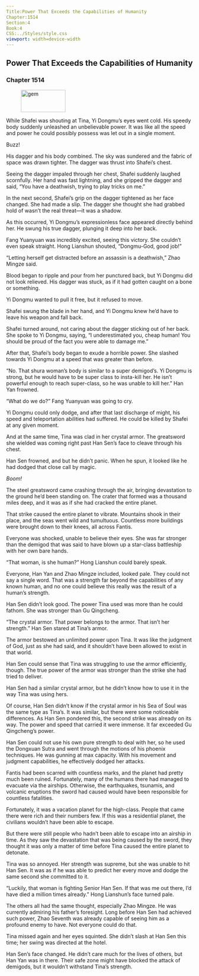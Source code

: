 ```yaml
---
Title:Power That Exceeds the Capabilities of Humanity 
Chapter:1514 
Section:4 
Book:4 
CSS:../Styles/style.css 
viewport: width=device-width
---
```

  
## Power That Exceeds the Capabilities of Humanity
### Chapter 1514
  
<figure>
	<img src="../Images/gem.gif" alt="gem" id="gem" width="120" height="60" />
</figure>
  

  
While Shafei was shouting at Tina, Yi Dongmu’s eyes went cold. His speedy body suddenly unleashed an unbelievable power. It was like all the speed and power he could possibly possess was let out in a single moment.

Buzz!

His dagger and his body combined. The sky was sundered and the fabric of space was drawn tighter. The dagger was thrust into Shafei’s chest.

Seeing the dagger impaled through her chest, Shafei suddenly laughed scornfully. Her hand was fast lightning, and she gripped the dagger and said, “You have a deathwish, trying to play tricks on me.”

In the next second, Shafei’s grip on the dagger tightened as her face changed. She had made a slip. The dagger she thought she had grabbed hold of wasn’t the real threat—it was a shadow.

As this occurred, Yi Dongmu’s expressionless face appeared directly behind her. He swung his true dagger, plunging it deep into her back.

Fang Yuanyuan was incredibly excited, seeing this victory. She couldn’t even speak straight. Hong Lianshun shouted, “Dongmu-God, good job!”

“Letting herself get distracted before an assassin is a deathwish,” Zhao Mingze said.

Blood began to ripple and pour from her punctured back, but Yi Dongmu did not look relieved. His dagger was stuck, as if it had gotten caught on a bone or something.

Yi Dongmu wanted to pull it free, but it refused to move.

Shafei swung the blade in her hand, and Yi Dongmu knew he’d have to leave his weapon and fall back.

Shafei turned around, not caring about the dagger sticking out of her back. She spoke to Yi Dongmu, saying, “I underestimated you, cheap human! You should be proud of the fact you were able to damage me.”

After that, Shafei’s body began to exude a horrible power. She slashed towards Yi Dongmu at a speed that was greater than before.

“No. That shura woman’s body is similar to a super demigod’s. Yi Dongmu is strong, but he would have to be super class to insta-kill her. He isn’t powerful enough to reach super-class, so he was unable to kill her.” Han Yan frowned.

“What do we do?” Fang Yuanyuan was going to cry.

Yi Dongmu could only dodge, and after that last discharge of might, his speed and teleportation abilities had suffered. He could be killed by Shafei at any given moment.

And at the same time, Tina was clad in her crystal armor. The greatsword she wielded was coming right past Han Sen’s face to cleave through his chest.

Han Sen frowned, and but he didn’t panic. When he spun, it looked like he had dodged that close call by magic.

*Boom!*

The steel greatsword came crashing through the air, bringing devastation to the ground he’d been standing on. The crater that formed was a thousand miles deep, and it was as if she had cracked the entire planet.

That strike caused the entire planet to vibrate. Mountains shook in their place, and the seas went wild and tumultuous. Countless more buildings were brought down to their knees, all across Fantis.

Everyone was shocked, unable to believe their eyes. She was far stronger than the demigod that was said to have blown up a star-class battleship with her own bare hands.

“That woman, is she human?” Hong Lianshun could barely speak.

Everyone, Han Yan and Zhao Mingze included, looked pale. They could not say a single word. That was a strength far beyond the capabilities of any known human, and no one could believe this really was the result of a human’s strength.

Han Sen didn’t look good. The power Tina used was more than he could fathom. She was stronger than Gu Qingcheng.

“The crystal armor. That power belongs to the armor. That isn’t her strength.” Han Sen stared at Tina’s armor.

The armor bestowed an unlimited power upon Tina. It was like the judgment of God, just as she had said, and it shouldn’t have been allowed to exist in that world.

Han Sen could sense that Tina was struggling to use the armor efficiently, though. The true power of the armor was stronger than the strike she had tried to deliver.

Han Sen had a similar crystal armor, but he didn’t know how to use it in the way Tina was using hers.

Of course, Han Sen didn’t know if the crystal armor in his Sea of Soul was the same type as Tina’s. It was similar, but there were some noticeable differences. As Han Sen pondered this, the second strike was already on its way. The power and speed that carried it were immense. It far exceeded Gu Qingcheng’s power.

Han Sen could not use his own pure strength to deal with her, so he used the Dongxuan Sutra and went through the motions of his phoenix techniques. He was gunning at max capacity. With his movement and judgment capabilities, he effectively dodged her attacks.

Fantis had been scarred with countless marks, and the planet had pretty much been ruined. Fortunately, many of the humans there had managed to evacuate via the airships. Otherwise, the earthquakes, tsunamis, and volcanic eruptions the sword had caused would have been responsible for countless fatalities.

Fortunately, it was a vacation planet for the high-class. People that came there were rich and their numbers few. If this was a residential planet, the civilians wouldn’t have been able to escape.

But there were still people who hadn’t been able to escape into an airship in time. As they saw the devastation that was being caused by the sword, they thought it was only a matter of time before Tina caused the entire planet to detonate.

Tina was so annoyed. Her strength was supreme, but she was unable to hit Han Sen. It was as if he was able to predict her every move and dodge the same second she committed to it.

“Luckily, that woman is fighting Senior Han Sen. If that was me out there, I’d have died a million times already.” Hong Lianshun’s face turned pale.

The others all had the same thought, especially Zhao Mingze. He was currently admiring his father’s foresight. Long before Han Sen had achieved such power, Zhao Seventh was already capable of seeing him as a profound enemy to have. Not everyone could do that.

Tina missed again and her eyes squinted. She didn’t slash at Han Sen this time; her swing was directed at the hotel.

Han Sen’s face changed. He didn’t care much for the lives of others, but Han Yan was in there. Their safe zone might have blocked the attack of demigods, but it wouldn’t withstand Tina’s strength.